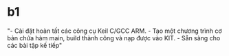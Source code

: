 # b1
"- Cài đặt hoàn tất các công cụ Keil C/GCC ARM. - Tạo một chương trình cơ bản chứa hàm main, build thành công và nạp được vào KIT. - Sẵn sàng cho các bài tập kế tiếp"
